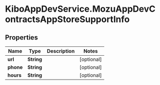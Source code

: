 # KiboAppDevService.MozuAppDevContractsAppStoreSupportInfo

## Properties

Name | Type | Description | Notes
------------ | ------------- | ------------- | -------------
**url** | **String** |  | [optional] 
**phone** | **String** |  | [optional] 
**hours** | **String** |  | [optional] 


